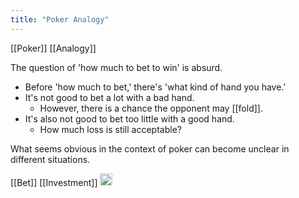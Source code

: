 ```yaml
---
title: "Poker Analogy"
---
```


[[Poker]] [[Analogy]]

The question of 'how much to bet to win' is absurd.
- Before 'how much to bet,' there's 'what kind of hand you have.'
- It's not good to bet a lot with a bad hand.
    - However, there is a chance the opponent may [[fold]].
- It's also not good to bet too little with a good hand.
    - How much loss is still acceptable?

What seems obvious in the context of poker can become unclear in different situations.

[[Bet]]
[[Investment]]
<img src='https://scrapbox.io/api/pages/nishio-en/en/icon' alt='en.icon' height="19.5"/>

